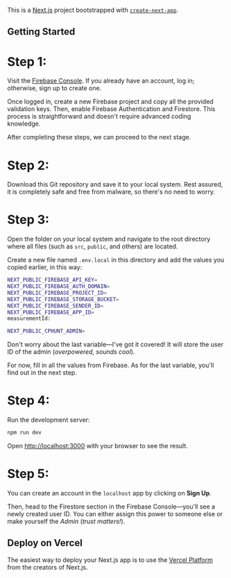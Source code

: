 This is a [Next.js](https://nextjs.org/) project bootstrapped with [`create-next-app`](https://github.com/vercel/next.js/tree/canary/packages/create-next-app).

## Getting Started

# Step 1:
Visit the [Firebase Console](https://console.firebase.google.com/u/0/). If you already have an account, log in; otherwise, sign up to create one.  

Once logged in, create a new Firebase project and copy all the provided validation keys. Then, enable Firebase Authentication and Firestore. This process is straightforward and doesn't require advanced coding knowledge.  

After completing these steps, we can proceed to the next stage.

# Step 2:
Download this Git repository and save it to your local system. Rest assured, it is completely safe and free from malware, so there's no need to worry.

# Step 3:
Open the folder on your local system and navigate to the root directory where all files (such as `src`, `public`, and others) are located.

Create a new file named `.env.local` in this directory and add the values you copied earlier, in this way:
``` bash
NEXT_PUBLIC_FIREBASE_API_KEY=
NEXT_PUBLIC_FIREBASE_AUTH_DOMAIN= 
NEXT_PUBLIC_FIREBASE_PROJECT_ID= 
NEXT_PUBLIC_FIREBASE_STORAGE_BUCKET= 
NEXT_PUBLIC_FIREBASE_SENDER_ID= 
NEXT_PUBLIC_FIREBASE_APP_ID= 
measurementId:

NEXT_PUBLIC_CPHUNT_ADMIN=
```

Don't worry about the last variable—I've got it covered! It will store the user ID of the admin (*overpowered, sounds cool*).  

For now, fill in all the values from Firebase. As for the last variable, you'll find out in the next step.

# Step 4: 
Run the development server:

```bash
npm run dev
```

Open [http://localhost:3000](http://localhost:3000) with your browser to see the result.

# Step 5:
You can create an account in the `localhost` app by clicking on **Sign Up**.  

Then, head to the Firestore section in the Firebase Console—you'll see a newly created user ID. You can either assign this power to someone else or make yourself the *Admin* (*trust matters!*).

## Deploy on Vercel

The easiest way to deploy your Next.js app is to use the [Vercel Platform](https://vercel.com/new?utm_medium=default-template&filter=next.js&utm_source=create-next-app&utm_campaign=create-next-app-readme) from the creators of Next.js.
